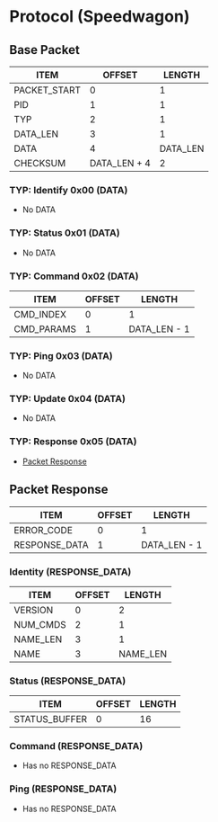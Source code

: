 # Protocol (Speedwagon)

## Base Packet

| ITEM         | OFFSET       | LENGTH   |
| ------------ | ------------ | -------- |
| PACKET_START | 0            | 1        |
| PID          | 1            | 1        |
| TYP          | 2            | 1        |
| DATA_LEN     | 3            | 1        |
| DATA         | 4            | DATA_LEN |
| CHECKSUM     | DATA_LEN + 4 | 2        |

### TYP: Identify 0x00 (DATA)
* No DATA

### TYP: Status 0x01 (DATA)
* No DATA

### TYP: Command 0x02 (DATA)
| ITEM       | OFFSET | LENGTH       |
| ---------- | ------ | ------------ |
| CMD_INDEX  | 0      | 1            |
| CMD_PARAMS | 1      | DATA_LEN - 1 |

### TYP: Ping 0x03 (DATA)
* No DATA

### TYP: Update 0x04 (DATA)
* No DATA

### TYP: Response 0x05 (DATA)
* [Packet Response](#packet-response)

## Packet Response

| ITEM          | OFFSET | LENGTH       |
| ------------- | ------ | ------------ |
| ERROR_CODE    | 0      | 1            |
| RESPONSE_DATA | 1      | DATA_LEN - 1 |

### Identity (RESPONSE_DATA)

| ITEM         | OFFSET       | LENGTH   |
| ------------ | ------------ | -------- |
| VERSION      | 0            | 2        |
| NUM_CMDS     | 2            | 1        |
| NAME_LEN     | 3            | 1        |
| NAME         | 3            | NAME_LEN | 

### Status (RESPONSE_DATA)

| ITEM          | OFFSET       | LENGTH   |
| ------------- | ------------ | -------- |
| STATUS_BUFFER | 0            | 16       |

### Command (RESPONSE_DATA)
* Has no RESPONSE_DATA 

### Ping (RESPONSE_DATA)
* Has no RESPONSE_DATA 
